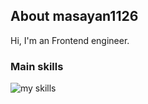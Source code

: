 ## About masayan1126
Hi, I'm an Frontend engineer.

### Main skills
<img alt="my skills" src="https://skillicons.dev/icons?theme=dark&perline=5&i=py,django,php,laravel,postgresql,mysql,react,nextjs,vue,astro,gcp,aws" />
